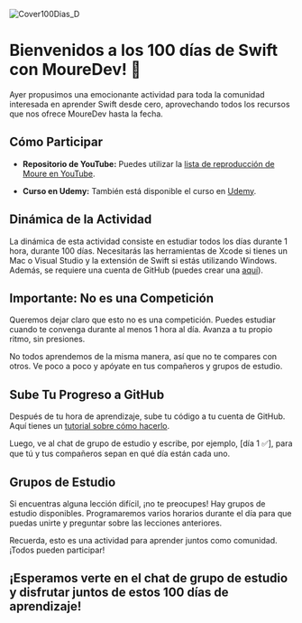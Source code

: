 ![Cover100Dias_D](https://github.com/kontroldev/100-dias-de-Swift-con-MoureDev/assets/75795616/b1e16439-d3ec-48cf-8232-9796c9eedc38)

# Bienvenidos a los 100 días de Swift con MoureDev! 👋

Ayer propusimos una emocionante actividad para toda la comunidad interesada en aprender Swift desde cero, aprovechando todos los recursos que nos ofrece MoureDev hasta la fecha.

## Cómo Participar

- **Repositorio de YouTube:** Puedes utilizar la [lista de reproducción de Moure en YouTube](https://youtube.com/playlist?list=PLNdFk2_brsRdyYGDX8QLFKmcpQPjFFrDC&si=LpbCacTYF-Ol5O63).

- **Curso en Udemy:** También está disponible el curso en [Udemy](https://www.udemy.com/course/swift_ios/).

## Dinámica de la Actividad

La dinámica de esta actividad consiste en estudiar todos los días durante 1 hora, durante 100 días. Necesitarás las herramientas de Xcode si tienes un Mac o Visual Studio y la extensión de Swift si estás utilizando Windows. Además, se requiere una cuenta de GitHub (puedes crear una [aquí](https://github.com)).

## Importante: No es una Competición

Queremos dejar claro que esto no es una competición. Puedes estudiar cuando te convenga durante al menos 1 hora al día. Avanza a tu propio ritmo, sin presiones.

No todos aprendemos de la misma manera, así que no te compares con otros. Ve poco a poco y apóyate en tus compañeros y grupos de estudio.

## Sube Tu Progreso a GitHub

Después de tu hora de aprendizaje, sube tu código a tu cuenta de GitHub. Aquí tienes un [tutorial sobre cómo hacerlo](https://www.youtube.com/watch?v=3GymExBkKjE&t=11240s).

Luego, ve al chat de grupo de estudio y escribe, por ejemplo, [día 1 ✅], para que tú y tus compañeros sepan en qué día están cada uno.

## Grupos de Estudio

Si encuentras alguna lección difícil, ¡no te preocupes! Hay grupos de estudio disponibles. Programaremos varios horarios durante el día para que puedas unirte y preguntar sobre las lecciones anteriores.

Recuerda, esto es una actividad para aprender juntos como comunidad. ¡Todos pueden participar!

## ¡Esperamos verte en el chat de grupo de estudio y disfrutar juntos de estos 100 días de aprendizaje!
